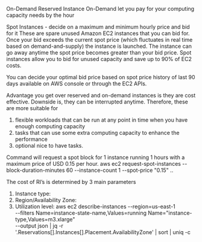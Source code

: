  On-Demand  Reserved Instance
 On-Demand  let you pay for your computing capacity needs by the hour

 Spot Instances - decide on a maximum and minimum hourly price and bid for it  These are spare unused Amazon EC2 instances that you can bid for. Once your bid exceeds the current spot price (which fluctuates in real time based on demand-and-supply) the instance is launched. The instance can go away anytime the spot price becomes greater than your bid price.
 Spot instances allow you to bid for unused capacity and save up to 90% of EC2 costs. 

 You can decide your optimal bid price based on spot price history of last 90 days available on AWS console or through the EC2 APIs.

 Advantage you get over reserved and on-demand instances is they are cost effective. Downside is, they can be interrupted anytime. Therefore, these are more suitable for 
 1. flexible workloads that can be run at any point in time when you have enough computing capacity 
 2. tasks that can use some extra computing capacity to enhance the performance
 3. optional nice to have tasks.

Command will request a spot block for 1 instance running 1 hours with a maximum price of USD 0.15 per hour.
aws ec2 request-spot-instances --block-duration-minutes 60 --instance-count 1 --spot-price "0.15" ..


The cost of RI’s is determined by 3 main parameters 
1. Instance type: 
2. Region/Availability Zone:
3. Utilization level: 
aws ec2 describe-instances --region=us-east-1 \
--filters Name=instance-state-name,Values=running Name="instance-type,Values=m3.xlarge" \
--output json | jq -r '.Reservations[].Instances[].Placement.AvailabilityZone' | sort | uniq -c

